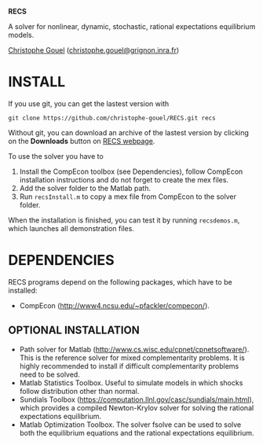 **RECS**

A solver for nonlinear, dynamic, stochastic, rational expectations equilibrium
models.

[Christophe Gouel](http://www.christophegouel.com) (<christophe.gouel@grignon.inra.fr>)

INSTALL
=======

If you use git, you can get the lastest version with

`git clone https://github.com/christophe-gouel/RECS.git recs`

Without git, you can download an archive of the lastest version by clicking on the
**Downloads** button on [RECS webpage](https://github.com/christophe-gouel/RECS).

To use the solver you have to

1. Install the CompEcon toolbox (see Dependencies), follow CompEcon installation
   instructions and do not forget to create the mex files.
2. Add the solver folder to the Matlab path.
3. Run `recsInstall.m` to copy a mex file from CompEcon to the solver folder.

When the installation is finished, you can test it by running `recsdemos.m`, which
launches all demonstration files.

DEPENDENCIES
============

RECS programs depend on the following packages, which have to be installed:

* CompEcon (<http://www4.ncsu.edu/~pfackler/compecon/>).

OPTIONAL INSTALLATION
---------------------

* Path solver for Matlab (<http://www.cs.wisc.edu/cpnet/cpnetsoftware/>). This is
  the reference solver for mixed complementarity problems. It is highly recommended
  to install if difficult complementarity problems need to be solved.
* Matlab Statistics Toolbox. Useful to simulate models in which shocks follow
  distribution other than normal.
* Sundials Toolbox (<https://computation.llnl.gov/casc/sundials/main.html>), which
  provides a compiled Newton-Krylov solver for solving the rational expectations
  equilibrium.
* Matlab Optimization Toolbox. The solver fsolve can be used to solve both the
  equilibrium equations and the rational expectations equilibrium.
